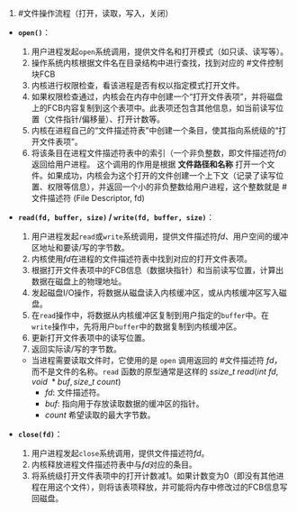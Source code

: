 1. #文件操作流程（打开，读取，写入，关闭） 
* **`open()`**：
    1.  用户进程发起`open`系统调用，提供文件名和打开模式（如只读、读写等）。
    2.  操作系统内核根据文件名在目录结构中进行查找，找到对应的 #文件控制块FCB  
    3.  内核进行权限检查，看该进程是否有权以指定模式打开文件。
    4.  如果权限检查通过，内核会在内存中创建一个“打开文件表项”，并将磁盘上的FCB内容复制到这个表项中。此表项还包含其他信息，如当前读写位置（文件指针/偏移量）、打开计数等。
    5.  内核在进程自己的“文件描述符表”中创建一个条目，使其指向系统级的“打开文件表项”。
    6.  将该条目在进程文件描述符表中的索引（一个非负整数，即文件描述符$fd$）返回给用户进程。
	这个调用的作用是根据 **文件路径和名称** 打开一个文件。如果成功，内核会为这个打开的文件创建一个上下文（记录了读写位置、权限等信息），并返回一个小的非负整数给用户进程，这个整数就是 #文件描述符 (File Descriptor, fd)

*   **`read(fd, buffer, size)` / `write(fd, buffer, size)`**：
    1.  用户进程发起`read`或`write`系统调用，提供文件描述符$fd$、用户空间的缓冲区地址和要读/写的字节数。
    2.  内核使用$fd$在进程的文件描述符表中找到对应的打开文件表项。
    3.  根据打开文件表项中的FCB信息（数据块指针）和当前读写位置，计算出数据在磁盘上的物理地址。
    4.  发起磁盘I/O操作，将数据从磁盘读入内核缓冲区，或从内核缓冲区写入磁盘。
    5.  在`read`操作中，将数据从内核缓冲区复制到用户指定的`buffer`中。在`write`操作中，先将用户`buffer`中的数据复制到内核缓冲区。
    6.  更新打开文件表项中的读写位置。
    7.  返回实际读/写的字节数。
	- 当进程需要读取文件时，它使用的是 `open` 调用返回的 #文件描述符 $fd$，而不是文件的名称。`read` 函数的原型通常是这样的
		$ssize\_t \ read(int \ fd, void \ *buf, size\_t \ count)$
		*   $fd$: 文件描述符。
		*   $buf$: 指向用于存放读取数据的缓冲区的指针。
		*   $count$ 希望读取的最大字节数。
*   **`close(fd)`**：
    1.  用户进程发起`close`系统调用，提供文件描述符$fd$。
    2.  内核释放进程文件描述符表中与$fd$对应的条目。
    3.  将系统级打开文件表项中的打开计数减1。如果计数变为0（即没有其他进程在用这个文件），则将该表项释放，并可能将内存中修改过的FCB信息写回磁盘。
